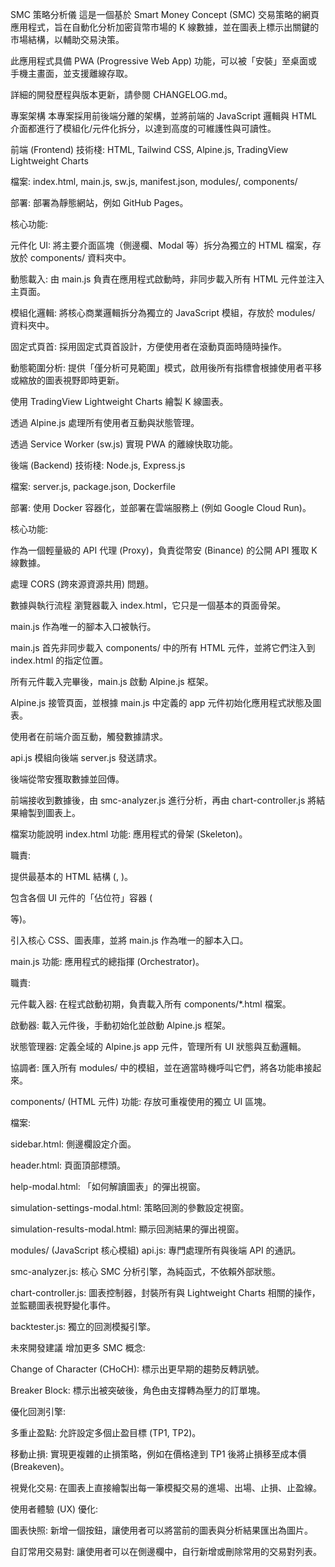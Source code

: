 SMC 策略分析儀
這是一個基於 Smart Money Concept (SMC) 交易策略的網頁應用程式，旨在自動化分析加密貨幣市場的 K 線數據，並在圖表上標示出關鍵的市場結構，以輔助交易決策。

此應用程式具備 PWA (Progressive Web App) 功能，可以被「安裝」至桌面或手機主畫面，並支援離線存取。

詳細的開發歷程與版本更新，請參閱 CHANGELOG.md。

專案架構
本專案採用前後端分離的架構，並將前端的 JavaScript 邏輯與 HTML 介面都進行了模組化/元件化拆分，以達到高度的可維護性與可讀性。

前端 (Frontend)
技術棧: HTML, Tailwind CSS, Alpine.js, TradingView Lightweight Charts

檔案: index.html, main.js, sw.js, manifest.json, modules/, components/

部署: 部署為靜態網站，例如 GitHub Pages。

核心功能:

元件化 UI: 將主要介面區塊（側邊欄、Modal 等）拆分為獨立的 HTML 檔案，存放於 components/ 資料夾中。

動態載入: 由 main.js 負責在應用程式啟動時，非同步載入所有 HTML 元件並注入主頁面。

模組化邏輯: 將核心商業邏輯拆分為獨立的 JavaScript 模組，存放於 modules/ 資料夾中。

固定式頁首: 採用固定式頁首設計，方便使用者在滾動頁面時隨時操作。

動態範圍分析: 提供「僅分析可見範圍」模式，啟用後所有指標會根據使用者平移或縮放的圖表視野即時更新。

使用 TradingView Lightweight Charts 繪製 K 線圖表。

透過 Alpine.js 處理所有使用者互動與狀態管理。

透過 Service Worker (sw.js) 實現 PWA 的離線快取功能。

後端 (Backend)
技術棧: Node.js, Express.js

檔案: server.js, package.json, Dockerfile

部署: 使用 Docker 容器化，並部署在雲端服務上 (例如 Google Cloud Run)。

核心功能:

作為一個輕量級的 API 代理 (Proxy)，負責從幣安 (Binance) 的公開 API 獲取 K 線數據。

處理 CORS (跨來源資源共用) 問題。

數據與執行流程
瀏覽器載入 index.html，它只是一個基本的頁面骨架。

main.js 作為唯一的腳本入口被執行。

main.js 首先非同步載入 components/ 中的所有 HTML 元件，並將它們注入到 index.html 的指定位置。

所有元件載入完畢後，main.js 啟動 Alpine.js 框架。

Alpine.js 接管頁面，並根據 main.js 中定義的 app 元件初始化應用程式狀態及圖表。

使用者在前端介面互動，觸發數據請求。

api.js 模組向後端 server.js 發送請求。

後端從幣安獲取數據並回傳。

前端接收到數據後，由 smc-analyzer.js 進行分析，再由 chart-controller.js 將結果繪製到圖表上。

檔案功能說明
index.html
功能: 應用程式的骨架 (Skeleton)。

職責:

提供最基本的 HTML 結構 (<head>, <body>)。

包含各個 UI 元件的「佔位符」容器 (<div id="sidebar-container"> 等)。

引入核心 CSS、圖表庫，並將 main.js 作為唯一的腳本入口。

main.js
功能: 應用程式的總指揮 (Orchestrator)。

職責:

元件載入器: 在程式啟動初期，負責載入所有 components/*.html 檔案。

啟動器: 載入元件後，手動初始化並啟動 Alpine.js 框架。

狀態管理器: 定義全域的 Alpine.js app 元件，管理所有 UI 狀態與互動邏輯。

協調者: 匯入所有 modules/ 中的模組，並在適當時機呼叫它們，將各功能串接起來。

components/ (HTML 元件)
功能: 存放可重複使用的獨立 UI 區塊。

檔案:

sidebar.html: 側邊欄設定介面。

header.html: 頁面頂部標頭。

help-modal.html: 「如何解讀圖表」的彈出視窗。

simulation-settings-modal.html: 策略回測的參數設定視窗。

simulation-results-modal.html: 顯示回測結果的彈出視窗。

modules/ (JavaScript 核心模組)
api.js: 專門處理所有與後端 API 的通訊。

smc-analyzer.js: 核心 SMC 分析引擎，為純函式，不依賴外部狀態。

chart-controller.js: 圖表控制器，封裝所有與 Lightweight Charts 相關的操作，並監聽圖表視野變化事件。

backtester.js: 獨立的回測模擬引擎。

未來開發建議
增加更多 SMC 概念:

Change of Character (CHoCH): 標示出更早期的趨勢反轉訊號。

Breaker Block: 標示出被突破後，角色由支撐轉為壓力的訂單塊。

優化回測引擎:

多重止盈點: 允許設定多個止盈目標 (TP1, TP2)。

移動止損: 實現更複雜的止損策略，例如在價格達到 TP1 後將止損移至成本價 (Breakeven)。

視覺化交易: 在圖表上直接繪製出每一筆模擬交易的進場、出場、止損、止盈線。

使用者體驗 (UX) 優化:

圖表快照: 新增一個按鈕，讓使用者可以將當前的圖表與分析結果匯出為圖片。

自訂常用交易對: 讓使用者可以在側邊欄中，自行新增或刪除常用的交易對列表。